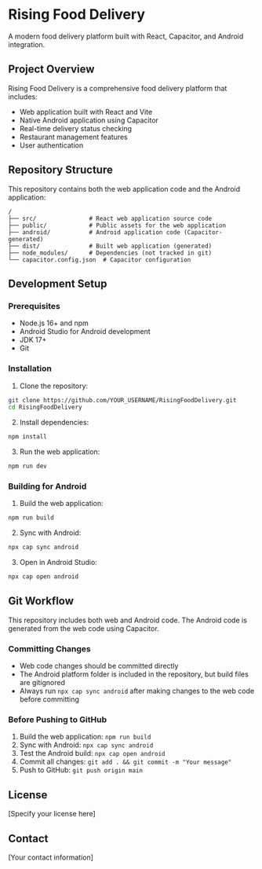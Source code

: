 # Rising Food Delivery

A modern food delivery platform built with React, Capacitor, and Android integration.

## Project Overview

Rising Food Delivery is a comprehensive food delivery platform that includes:

- Web application built with React and Vite
- Native Android application using Capacitor
- Real-time delivery status checking
- Restaurant management features
- User authentication

## Repository Structure

This repository contains both the web application code and the Android application:

```
/
├── src/               # React web application source code
├── public/            # Public assets for the web application
├── android/           # Android application code (Capacitor-generated)
├── dist/              # Built web application (generated)
├── node_modules/      # Dependencies (not tracked in git)
└── capacitor.config.json  # Capacitor configuration
```

## Development Setup

### Prerequisites

- Node.js 16+ and npm
- Android Studio for Android development
- JDK 17+
- Git

### Installation

1. Clone the repository:

```bash
git clone https://github.com/YOUR_USERNAME/RisingFoodDelivery.git
cd RisingFoodDelivery
```

2. Install dependencies:

```bash
npm install
```

3. Run the web application:

```bash
npm run dev
```

### Building for Android

1. Build the web application:

```bash
npm run build
```

2. Sync with Android:

```bash
npx cap sync android
```

3. Open in Android Studio:

```bash
npx cap open android
```

## Git Workflow

This repository includes both web and Android code. The Android code is generated from the web code using Capacitor.

### Committing Changes

- Web code changes should be committed directly
- The Android platform folder is included in the repository, but build files are gitignored
- Always run `npx cap sync android` after making changes to the web code before committing

### Before Pushing to GitHub

1. Build the web application: `npm run build`
2. Sync with Android: `npx cap sync android`
3. Test the Android build: `npx cap open android`
4. Commit all changes: `git add . && git commit -m "Your message"`
5. Push to GitHub: `git push origin main`

## License

[Specify your license here]

## Contact

[Your contact information]

